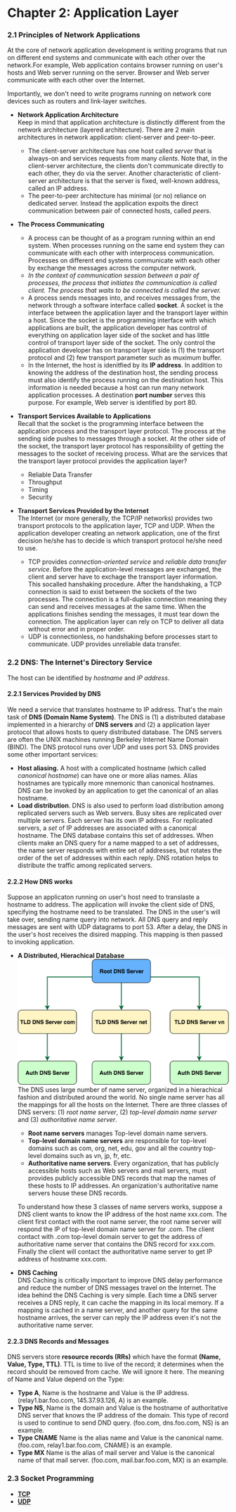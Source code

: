 # Chapter 2: Application Layer

### 2.1 Principles of Network Applications
At the core of network application development is writing programs that run on different end systems and communicate with each other over the network.For example, Web application contains browser running on user's hosts and Web server running on the server. Browser and Web server communicate with each other over the Internet.<br/>

Importantly, we don't need to write programs running on network core devices such as routers and link-layer switches.

* **Network Application Architecture**<br/>
    Keep in mind that application architecture is distinctly different from the network architecture (layered architecture). There are 2 main architectures in network application: client-server and peer-to-peer.

    * The client-server architecture has one host called *server* that is always-on and services requests from many *clients*. Note that, in the client-server architecture, the clients don't communicate directly to each other, they do via the server. Another characteristic of client-server architecture is that the server is fixed, well-known address, called an IP address.
    * The peer-to-peer architecture has minimal (or no) reliance on dedicated server. Instead the application expoits the direct communication between pair of connected hosts, called *peers*. 

* **The Process Communicating**
    * A process can be thought of as a program running within an end system. When processes running on the same end system they can communicate with each other with interprocess communication. Processes on different end systems communicate with each other by exchange the messages across the computer network.
    * *In the context of communication session between a pair of processes, the process that initiates the communication is called client. The process that waits to be connected is called the server.*
    * A process sends messages into, and receives messages from, the network through a software interface called **socket**. A socket is the interface between the application layer and the transport layer within a host. Since the socket is the programming interface with which applications are built, the application developer has control of everything on application layer side of the socket and has little control of transport layer side of the socket. The only control the application developer has on transport layer side is (1) the transport protocol and (2) few transport parameter such as muximum buffer.
    * In the Internet, the host is idenitfied by its **IP address**. In addition to knowing the address of the destination host, the sending process must also identify the process running on the destination host. This information is needed because a host can run many network application processes. A destination **port number** serves this purpose. For example, Web server is identified by port 80.

* **Transport Services Available to Applications**<br/>
    Recall that the socket is the programming interface between the application process and the transport layer protocol. The process at the sending side pushes to messages through a socket. At the other side of the socket, the transport layer protocol has responsibility of getting the messages to the socket of receiving process. What are the services that the transport layer protocol provides the application layer?
    * Reliable Data Transfer
    * Throughput
    * Timing
    * Security

* **Transport Services Provided by the Internet**<br/>
    The Internet (or more generally, the TCP/IP networks) provides two transport protocols to the application layer, TCP and UDP. When the application developer creating an network application, one of the first decision he/she has to decide is which transport protocol he/she need to use.
    * TCP provides *connection-oriented service* and *reliable data transfer service*. Before the application-level messages are exchanged, the client and server have to exchage the transport layer information. This socalled hanshaking procedure. After the handshaking, a TCP connection is said to exist between the sockets of the two processes. The connection is a full-duplex connection meaning they can send and receives messages at the same time. When the applications finishes sending the messages, it must tear down the connection. The application layer can rely on TCP to deliver all data without error and in proper order.
    * UDP is connectionless, no handshaking before processes start to communicate. UDP provides unreliable data transfer.

### 2.2 DNS: The Internet's Directory Service
The host can be identified by *hostname* and *IP address*.
#### 2.2.1 Services Provided by DNS
We need a service that translates hostname to IP address. That's the main task of **DNS (Domain Name System)**. The DNS is (1) a distributed database implemented in a hierarchy of **DNS servers** and (2) a application layer protocol that allows hosts to query distributed database. The DNS servers are often the UNIX machines running Berkeley Internet Name Domain (BIND). The DNS protocol runs over UDP and uses port 53. DNS provides some other important services:
* **Host aliasing.** A host with a complicated hostname (which called *canonical hostname*) can have one or more alias names. Alias hostnames are typically more mnemonic than canonical hostnames. DNS can be invoked by an application to get the canonical of an alias hostname.
* **Load distribution**. DNS is also used to perform load distribution among replicated servers such as Web servers. Busy sites are replicated over multiple servers. Each server has its own IP address. For replicated servers, a *set* of IP addresses are associated with a canonical hostname. The DNS database contains this set of addresses. When clients make an DNS query for a name mapped to a set of addresses, the name server responds with entire set of addresses, but rotates the order of the set of addresses within each reply. DNS rotation helps to distribute the traffic among replicated servers.

#### 2.2.2 How DNS works
Suppose an applicaton running on user's host need to translaste a hostname to address. The application will invoke the client side of DNS, specifying the hostname need to be translated. The DNS in the user's will take over, sending name query into network. All DNS query and reply messages are sent with UDP datagrams to port 53. After a delay, the DNS in the user's host receives the disired mapping. This mapping is then passed to invoking application.
* **A Distributed, Hierachical Database**<br/>
![dns](images/dns.png)<br/>
The DNS uses large number of name server, organized in a hierachical fashion and distributed around the world. No single name server has all the mappings for all the hosts on the Internet. There are three classes of DNS servers: (1) *root name server*, (2) *top-level domain name server* and (3) *authoritative name server*.

    * **Root name servers** manages Top-level domain name servers.
    * **Top-level domain name servers** are responsible for top-level domains such as com, org, net, edu, gov and all the country top-level domains such as vn, jp, fr, etc. 
    * **Authoritative name servers**. Every organization, that has publicly accessible hosts such as Web servers and mail servers, must provides publicly accessible DNS records that map the names of these hosts to IP addresses. An organization's authoritative name servers house these DNS records.

    To understand how these 3 classes of name servers works, suppose a DNS client wants to know the IP address of the host name xxx.com. The client first contact with the root name server, the root name server will respond the IP of top-level domain name server for .com. The client contact with .com top-level domain server to get the address of authoritative name server that contains the DNS record for xxx.com. Finally the client will contact the authoritative name server to get IP address of hostname xxx.com.

* **DNS Caching**<br/>
DNS Caching is critically important to improve DNS delay performance and reduce the number of DNS messages travel on the Internet. The idea behind the DNS Caching is very simple. Each time a DNS server receives a DNS reply, it can cache the mapping in its local memory. If a mapping is cached in a name server, and another query for the same hostname arrives, the server can reply the IP address even it's not the authoritative name server.

#### 2.2.3 DNS Records and Messages
DNS servers store **resource records (RRs)** which have the format **(Name, Value, Type, TTL)**. TTL is time to live of the record; it determines when the record should be removed from cache. We will ignore it here. The meaning of Name and Value depend on the Type:
* **Type A**, Name is the hostname and Value is the IP address. (relay1.bar.foo.com, 145.37.93.126, A) is an example.
* **Type NS**, Name is the domain and Value is the hostname of authoritative DNS server that knows the IP address of the domain. This type of record is used to continue to send DND query. (foo.com, dns.foo.com, NS) is an example.
* **Type CNAME** Name is the alias name and Value is the canonical name. (foo.com, relay1.bar.foo.com, CNAME) is an example.
* **Type MX** Name is the alias of mail server and Value is the canonical name of that mail server. (foo.com, mail.bar.foo.com, MX) is an example.




### 2.3 Socket Programming
* **[TCP](code/socket/src/main/java/com/tamco/web/SimpleWebServer.java)**
* **[UDP](code/datagram-socket/src/com/tamco/udp)**
